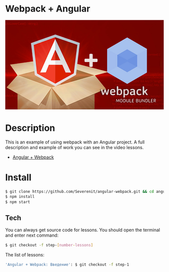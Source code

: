 # Webpack + Angular
![Webpack plus AngularJS](cover.jpg)
# Description
This is an example of using webpack with an Angular project.
A full description and example of work you can see in the video lessons.
* [Angular + Webpack](http://youtube.com/)
# Install
```sh
$ git clone https://github.com/Severenit/angular-webpack.git && cd angular-webpack
$ npm install
$ npm start
```
## Tech
You can always get source code for lessons.
You should open the terminal and enter next command:
```sh
$ git checkout -f step-[number-lessons]
```
The list of lessons:
```sh
'Angular + Webpack: Введение': $ git checkout -f step-1
```